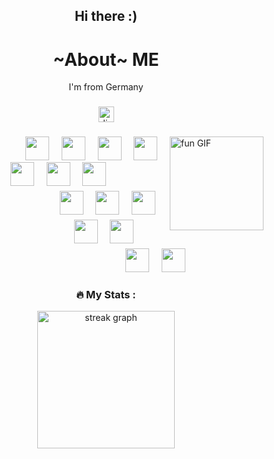 <h2 align="center">Hi there :)</h2>
<h1 align="center">~About~ ME</h1>
<p align="center">I'm from Germany</p>

###

<!-- Discord badge -->
<div align="center" style="margin-bottom:15px;">
  <a href="ILFSLOL" target="_blank">
    <img src="https://img.shields.io/static/v1?message=Discord&logo=discord&label=&color=7289DA&logoColor=white&labelColor=&style=for-the-badge" height="25" alt="discord logo" />
  </a>
</div>

###

<!-- Imgflip GIF floated right -->
<img align="right" height="150" src="https://i.imgflip.com/a7q105.jpg" alt="fun GIF" />

###

<!-- Language and tools logos -->
<div align="center" style="margin-bottom:5px;">
  &nbsp;&nbsp;&nbsp;&nbsp;&nbsp;&nbsp;&nbsp;&nbsp;&nbsp;&nbsp;&nbsp;&nbsp;&nbsp;&nbsp;&nbsp;&nbsp;&nbsp;&nbsp;&nbsp;&nbsp;&nbsp;&nbsp;&nbsp;&nbsp;&nbsp;&nbsp;&nbsp;&nbsp;&nbsp;&nbsp;
  <img src="https://cdn.jsdelivr.net/gh/devicons/devicon/icons/gradle/gradle-original.svg" height="38" />
  &nbsp;&nbsp;&nbsp;
  <img src="https://cdn.jsdelivr.net/gh/devicons/devicon/icons/java/java-original.svg" height="38" />
  &nbsp;&nbsp;&nbsp;
  <img src="https://cdn.jsdelivr.net/gh/devicons/devicon/icons/javascript/javascript-original.svg" height="38" />
  &nbsp;&nbsp;&nbsp;
  <img src="https://cdn.jsdelivr.net/gh/devicons/devicon/icons/nestjs/nestjs-original.svg" height="38" />
  &nbsp;&nbsp;&nbsp;
  <img src="https://cdn.jsdelivr.net/gh/devicons/devicon/icons/nginx/nginx-original.svg" height="38" />
  &nbsp;&nbsp;&nbsp;
  <img src="https://cdn.jsdelivr.net/gh/devicons/devicon/icons/opengl/opengl-original.svg" height="38" />
  &nbsp;&nbsp;&nbsp;
  <img src="https://cdn.jsdelivr.net/gh/devicons/devicon/icons/react/react-original.svg" height="38" />
</div>

<div align="center" style="margin-bottom:5px;">
  &nbsp;&nbsp;&nbsp;&nbsp;&nbsp;&nbsp;&nbsp;&nbsp;&nbsp;&nbsp;&nbsp;&nbsp;&nbsp;&nbsp;&nbsp;&nbsp;&nbsp;&nbsp;&nbsp;&nbsp;&nbsp;&nbsp;&nbsp;&nbsp;&nbsp;&nbsp;&nbsp;&nbsp;&nbsp;&nbsp;&nbsp;&nbsp;&nbsp;&nbsp;&nbsp;&nbsp;&nbsp;&nbsp;&nbsp;
  <img src="https://cdn.jsdelivr.net/gh/devicons/devicon/icons/coffeescript/coffeescript-original.svg" height="38" />
  &nbsp;&nbsp;&nbsp;
  <img src="https://cdn.jsdelivr.net/gh/devicons/devicon/icons/python/python-original.svg" height="38" />
  &nbsp;&nbsp;&nbsp;
  <img src="https://cdn.jsdelivr.net/gh/devicons/devicon/icons/typescript/typescript-original.svg" height="38" />
</div>

<div align="center" style="margin-bottom:5px;">
  &nbsp;&nbsp;&nbsp;&nbsp;&nbsp;&nbsp;&nbsp;&nbsp;&nbsp;&nbsp;&nbsp;&nbsp;&nbsp;&nbsp;&nbsp&nbsp;&nbsp;&nbsp;&nbsp;&nbsp;&nbsp;&nbsp;&nbsp;&nbsp;&nbsp;&nbsp;&nbsp;&nbsp;&nbsp;&nbsp;&nbsp;&nbsp;&nbsp;&nbsp;&nbsp;&nbsp;
  <img src="https://cdn.jsdelivr.net/gh/devicons/devicon/icons/csharp/csharp-original.svg" height="38" />
  &nbsp;&nbsp;&nbsp;
  <img src="https://cdn.jsdelivr.net/gh/devicons/devicon/icons/dot-net/dot-net-original.svg" height="38" />
</div>

<div align="center" style="margin-bottom:5px;">
  &nbsp;&nbsp;&nbsp;&nbsp;&nbsp;&nbsp;&nbsp;&nbsp;&nbsp;&nbsp;&nbsp;&nbsp;&nbsp;&nbsp;&nbsp;&nbsp;&nbsp;&nbsp;&nbsp;&nbsp;&nbsp;&nbsp;&nbsp;&nbsp;&nbsp;&nbsp;&nbsp;&nbsp;&nbsp;&nbsp;&nbsp;&nbsp;&nbsp;&nbsp;&nbsp;&nbsp;&nbsp;&nbsp;&nbsp;
  <img src="https://cdn.jsdelivr.net/gh/devicons/devicon/icons/vscode/vscode-original.svg" height="38" />
  &nbsp;&nbsp;&nbsp;
  <img src="https://cdn.jsdelivr.net/gh/devicons/devicon/icons/visualstudio/visualstudio-plain.svg" height="38" />
</div>

###

<!-- Stats -->
<h3 align="center">🔥 My Stats :</h3>
<div align="center">
  <img src="https://streak-stats.demolab.com?user=ILFSLOL&locale=en&mode=daily&theme=dark&hide_border=false&border_radius=5&order=3" height="220" alt="streak graph" />
</div>

###

<!-- Clear float so content below GIF doesn't wrap -->
<br clear="both">
